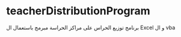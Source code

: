 # teacherDistributionProgram
برنامج توزيع الحراس على مراكز الحراسة مبرمج باستعمال ال Excel و ال vba
